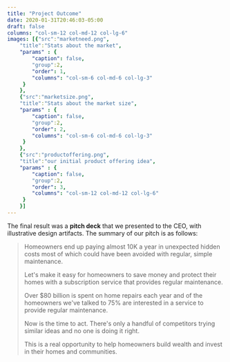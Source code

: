 ```yaml
---
title: "Project Outcome"
date: 2020-01-31T20:46:03-05:00
draft: false
columns: "col-sm-12 col-md-12 col-lg-6"
images: [{"src":"marketneed.png",
    "title":"Stats about the market",
    "params" : {
        "caption": false,
        "group":2,
        "order": 1,
        "columns": "col-sm-6 col-md-6 col-lg-3"
     }
    },
    {"src":"marketsize.png",
    "title":"Stats about the market size",
    "params" : {
        "caption": false,
        "group":2,
        "order": 2,
        "columns": "col-sm-6 col-md-6 col-lg-3"
     }
    },
    {"src":"productoffering.png",
    "title":"our initial product offering idea",
    "params" : {
        "caption": false,
        "group":2,
        "order": 3,
        "columns": "col-sm-12 col-md-12 col-lg-6"
     }
    }]
---
```

The final result was a **pitch deck** that we presented to the CEO, with illustrative design artifacts. The summary of our pitch is as follows:
> Homeowners end up paying almost 10K a year in unexpected hidden costs most of which could have been avoided with regular, simple maintenance.
> 
> Let's make it easy for homeowners to save money and protect their homes with a subscription service that provides regular maintenance.
> 
>Over $80 billion is spent on home repairs each year and of the homeowners we've talked to 75% are interested in a service to provide regular maintenance.
> 
>Now is the time to act. There's only a handful of competitors trying similar ideas and no one is doing it right.
> 
>This is a real opportunity to help homeowners build wealth and invest in their  homes and communities.